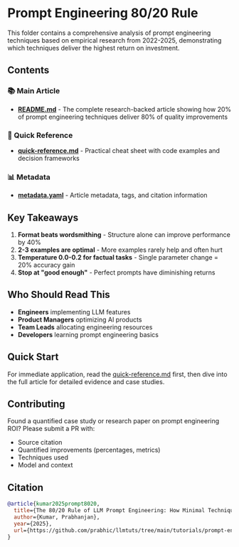 # Prompt Engineering 80/20 Rule

This folder contains a comprehensive analysis of prompt engineering techniques based on empirical research from 2022-2025, demonstrating which techniques deliver the highest return on investment.

## Contents

### 📚 Main Article
- **[README.md](./README.md)** - The complete research-backed article showing how 20% of prompt engineering techniques deliver 80% of quality improvements

### 🎯 Quick Reference
- **[quick-reference.md](./quick-reference.md)** - Practical cheat sheet with code examples and decision frameworks

### 📊 Metadata
- **[metadata.yaml](./metadata.yaml)** - Article metadata, tags, and citation information

## Key Takeaways

1. **Format beats wordsmithing** - Structure alone can improve performance by 40%
2. **2-3 examples are optimal** - More examples rarely help and often hurt
3. **Temperature 0.0-0.2 for factual tasks** - Single parameter change = 20% accuracy gain
4. **Stop at "good enough"** - Perfect prompts have diminishing returns

## Who Should Read This

- **Engineers** implementing LLM features
- **Product Managers** optimizing AI products
- **Team Leads** allocating engineering resources
- **Developers** learning prompt engineering basics

## Quick Start

For immediate application, read the [quick-reference.md](./quick-reference.md) first, then dive into the full article for detailed evidence and case studies.

## Contributing

Found a quantified case study or research paper on prompt engineering ROI? Please submit a PR with:
- Source citation
- Quantified improvements (percentages, metrics)
- Techniques used
- Model and context

## Citation

```bibtex
@article{kumar2025prompt8020,
  title={The 80/20 Rule of LLM Prompt Engineering: How Minimal Techniques Deliver Maximum Results},
  author={Kumar, Prabhanjan},
  year={2025},
  url={https://github.com/prabhic/llmtuts/tree/main/tutorials/prompt-engineering-80-20-rule}
}
```